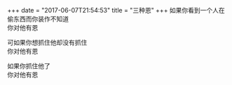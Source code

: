 +++
date = "2017-06-07T21:54:53"
title = "三种恩"
+++
如果你看到一个人在偷东西而你装作不知道  
你对他有恩  
  
可如果你想抓住他却没有抓住  
你对他有恩  
  
如果你抓住他了  
你对他有恩  